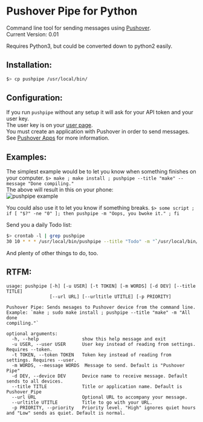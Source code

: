 Pushover Pipe for Python  
========================  

Command line tool for sending messages using [Pushover](http://pushover.net).  
Current Version: 0.01  

Requires Python3, but could be converted down to python2 easily.  

Installation:
------------

```bash
$> cp pushpipe /usr/local/bin/
```

Configuration:
--------------

If you run `pushpipe` without any setup it will ask for your API token and your user key.  
The user key is on your [user page](http://pushover.net).  
You must create an application with Pushover in order to send messages.  
See [Pushover Apps](https://pushover.net/apps) for more information.  

Examples:
---------

The simplest example would be to let you know when something finishes on your computer.
`$> make ; make install ; pushpipe --title "make" --message "Done compiling."`  
The above will result in this on your phone:  
![pushpipe example](http://mlkshk.com/r/L2TK.jpg "pushpipe example")

You could also use it to let you know if something breaks.
`$> some script ; if [ "$?" -ne "0" ]; then pushpipe -m "Oops, you bwoke it." ; fi`

Send you a daily Todo list:
```bash
$> crontab -l | grep pushpipe
30 10 * * * /usr/local/bin/pushpipe --title "Todo" -m "`/usr/local/bin/todo ls`" -d iphone
```
  
And plenty of other things to do, too.  

RTFM:
-----
```
usage: pushpipe [-h] [-u USER] [-t TOKEN] [-m WORDS] [-d DEV] [--title TITLE]  
                [--url URL] [--urltitle UTITLE] [-p PRIORITY]  
  
Pushover Pipe: Sends mesages to Pushover device from the command line.  
Example: `make ; sudo make install ; pushpipe --title "make" -m "All done  
compiling."`  
  
optional arguments:   
  -h, --help            	show this help message and exit  
  -u USER, --user USER  	User key instead of reading from settings. Requires --token.  
  -t TOKEN, --token TOKEN 	Token key instead of reading from settings. Requires --user.  
  -m WORDS, --message WORDS	 Message to send. Default is "Pushover Pipe"  
  -d DEV, --device DEV  	Device name to receive message. Default sends to all devices.  
  --title TITLE         	Title or application name. Default is Pushover_Pipe  
  --url URL             	Optional URL to accompany your message.  
  --urltitle UTITLE     	Title to go with your URL.  
  -p PRIORITY, --priority	Priority level. "High" ignores quiet hours and "Low" sends as quiet. Default is normal.  
```
